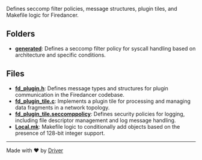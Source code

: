 <!--------------------------------------------------------------------------------->
<!-- IMPORTANT: This file is auto-generated by Driver (https://driver.ai). -------->
<!-- Manual edits may be overwritten on future commits. --------------------------->
<!--------------------------------------------------------------------------------->

Defines seccomp filter policies, message structures, plugin tiles, and Makefile logic for Firedancer.

## Folders
- **[generated](generated/README.md)**: Defines a seccomp filter policy for syscall handling based on architecture and specific conditions.

## Files
- **[fd_plugin.h](fd_plugin.h.md)**: Defines message types and structures for plugin communication in the Firedancer codebase.
- **[fd_plugin_tile.c](fd_plugin_tile.c.md)**: Implements a plugin tile for processing and managing data fragments in a network topology.
- **[fd_plugin_tile.seccomppolicy](fd_plugin_tile.seccomppolicy.md)**: Defines security policies for logging, including file descriptor management and log message handling.
- **[Local.mk](Local.mk.md)**: Makefile logic to conditionally add objects based on the presence of 128-bit integer support.

---
Made with ❤️ by [Driver](https://www.driver.ai/)